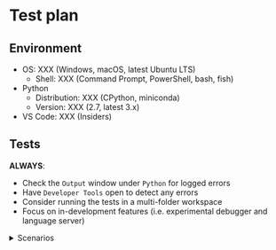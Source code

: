 # Test plan

## Environment

-   OS: XXX (Windows, macOS, latest Ubuntu LTS)
    -   Shell: XXX (Command Prompt, PowerShell, bash, fish)
-   Python
    -   Distribution: XXX (CPython, miniconda)
    -   Version: XXX (2.7, latest 3.x)
-   VS Code: XXX (Insiders)

## Tests

**ALWAYS**:

-   Check the `Output` window under `Python` for logged errors
-   Have `Developer Tools` open to detect any errors
-   Consider running the tests in a multi-folder workspace
-   Focus on in-development features (i.e. experimental debugger and language server)

<details>
  <summary>Scenarios</summary>

### [Environment](https://code.visualstudio.com/docs/python/environments)

#### Interpreters

-   [ ] Interpreter is [shown in the status bar](https://code.visualstudio.com/docs/python/environments#_choosing-an-environment)
-   [ ] An interpreter can be manually specified using the [`Select Interpreter` command](https://code.visualstudio.com/docs/python/environments#_choosing-an-environment)
-   [ ] Detected system-installed interpreters
-   [ ] Detected an Anaconda installation
-   [ ] (Linux/macOS) Detected all interpreters installed w/ [pyenv](https://github.com/pyenv/pyenv) detected
-   [ ] [`"python.pythonPath"`](https://code.visualstudio.com/docs/python/environments#_manually-specifying-an-interpreter) triggers an update in the status bar
-   [ ] `Run Python File in Terminal`
-   [ ] `Run Selection/Line in Python Terminal`
    -   [ ] Right-click
    -   [ ] Command
    -   [ ] `Shift+Enter`

#### Terminal

Sample file:

```python
import requests
request = requests.get("https://drive.google.com/uc?export=download&id=1_9On2-nsBQIw3JiY43sWbrF8EjrqrR4U")
with open("survey2017.zip", "wb") as file:
    file.write(request.content)
import zipfile
with zipfile.ZipFile('survey2017.zip') as zip:
    zip.extractall('survey2017')
import shutil, os
shutil.move('survey2017/survey_results_public.csv','survey2017.csv')
shutil.rmtree('survey2017')
os.remove('survey2017.zip')
```

-   [ ] _Shift+Enter_ to send selected code in sample file to terminal works

#### Virtual environments

**ALWAYS**:

-   Use the latest version of Anaconda
-   Realize that `conda` is slow
-   Create an environment with a space in their path somewhere as well as upper and lowercase characters
-   Make sure that you do not have `python.pythonPath` specified in your `settings.json` when testing automatic detection
-   Do note that the `Select Interpreter` drop-down window scrolls

-   [ ] Detected a single virtual environment at the top-level of the workspace folder on Mac when when `python` command points to default Mac Python installation or `python` command fails in the terminal.
    -   [ ] Appropriate suffix label specified in status bar (e.g. `(venv)`)
-   [ ] Detected a single virtual environment at the top-level of the workspace folder on Windows when `python` fails in the terminal.
    -   [ ] Appropriate suffix label specified in status bar (e.g. `(venv)`)
-   [ ] Detected a single virtual environment at the top-level of the workspace folder
    -   [ ] Appropriate suffix label specified in status bar (e.g. `(venv)`)
    -   [ ] [`Create Terminal`](https://code.visualstudio.com/docs/python/environments#_activating-an-environment-in-the-terminal) works
        -   [ ] Steals focus
        -   [ ] `"python.terminal.activateEnvironment": false` deactivates automatically running the activation script in the terminal
    -   [ ] After the language server downloads it is able to complete its analysis of the environment w/o requiring a restart
-   [ ] Detect multiple virtual environments contained in the directory specified in `"python.venvPath"`
-   [ ] Detected all [conda environments created with an interpreter](https://code.visualstudio.com/docs/python/environments#_conda-environments)
    -   [ ] Appropriate suffix label specified in status bar (e.g. `(condaenv)`)
    -   [ ] Prompted to install Pylint
        -   [ ] Asked whether to install using conda or pip
        -   [ ] Installs into environment
    -   [ ] [`Create Terminal`](https://code.visualstudio.com/docs/python/environments#_activating-an-environment-in-the-terminal) works
        -   [ ] `"python.terminal.activateEnvironment": false` deactivates automatically running the activation script in the terminal
    -   [ ] After the language server downloads it is able to complete its analysis of the environment w/o requiring a restart
-   [ ] (Linux/macOS until [`-m` is supported](https://github.com/Microsoft/vscode-python/issues/978)) Detected the virtual environment created by [pipenv](https://docs.pipenv.org/)
    -   [ ] Appropriate suffix label specified in status bar (e.g. `(pipenv)`)
    -   [ ] Prompt to install Pylint uses `pipenv install --dev`
    -   [ ] [`Create Terminal`](https://code.visualstudio.com/docs/python/environments#_activating-an-environment-in-the-terminal) works
        -   [ ] `"python.terminal.activateEnvironment": false` deactivates automatically running the activation script in the terminal
    -   [ ] After the language server downloads it is able to complete its analysis of the environment w/o requiring a restart
-   [ ] (Linux/macOS) Virtual environments created under `{workspaceFolder}/.direnv/python-{python_version}` are detected (for [direnv](https://direnv.net/) and its [`layout python3`](https://github.com/direnv/direnv/blob/master/stdlib.sh) support)
    -   [ ] Appropriate suffix label specified in status bar (e.g. `(venv)`)

#### [Environment files](https://code.visualstudio.com/docs/python/environments#_environment-variable-definitions-file)

Sample files:

```python
# example.py
import os
print('Hello,', os.environ.get('WHO'), '!')
```

```
# .env
WHO=world
PYTHONPATH=some/path/somewhere
SPAM='hello ${WHO}'
```

**ALWAYS**:

-   Make sure to use `Reload Window` between tests to reset your environment
-   Note that environment files only apply under the debugger and Jedi

-   [ ] Environment variables in a `.env` file are exposed when running under the debugger
-   [ ] `"python.envFile"` allows for specifying an environment file manually (e.g. Jedi picks up `PYTHONPATH` changes)
-   [ ] `envFile` in a `launch.json` configuration works
-   [ ] simple variable substitution works

#### [Debugging](https://code.visualstudio.com/docs/python/environments#_python-interpreter-for-debugging)

-   [ ] `pythonPath` setting in your `launch.json` overrides your `python.pythonPath` default setting

### [Linting](https://code.visualstudio.com/docs/python/linting)

**ALWAYS**:

-   Check under the `Problems` tab to see e.g. if a linter is raising errors

#### Language server

-   [ ] LS is downloaded using HTTP (no SSL) when the "http.proxyStrictSSL" setting is false
-   [ ] An item with a cloud icon appears in the status bar indicating progress while downloading the language server
-   [ ] Installing [`requests`](https://pypi.org/project/requests/) in virtual environment is detected
    -   [ ] Import of `requests` without package installed is flagged as unresolved
    -   [ ] Create a virtual environment
    -   [ ] Install `requests` into the virtual environment

#### Pylint/default linting

[Prompting to install Pylint is covered under `Environments` above]

For testing the disablement of the default linting rules for Pylint:

```ini
# pylintrc
[MESSAGES CONTROL]
enable=bad-names
```

```python3
# example.py
foo = 42  # Marked as a blacklisted name.
```

-   [ ] Installation via the prompt installs Pylint as appropriate
    -   [ ] Uses `--user` for system-install of Python
    -   [ ] Installs into a virtual environment environment directly
-   [ ] Pylint works
-   [ ] `"python.linting.pylintUseMinimalCheckers": false` turns off the default rules w/ no `pylintrc` file present
-   [ ] The existence of a `pylintrc` file turns off the default rules

#### Other linters

**Note**:

-   You can use the `Run Linting` command to run a newly installed linter
-   When the extension installs a new linter, it turns off all other linters

-   [ ] flake8 works
    -   [ ] `Select linter` lists the linter and installs it if necessary
-   [ ] mypy works
    -   [ ] `Select linter` lists the linter and installs it if necessary
-   [ ] pycodestyle works
    -   [ ] `Select linter` lists the linter and installs it if necessary
-   [ ] prospector works
    -   [ ] `Select linter` lists the linter and installs it if necessary
-   [ ] pydocstyle works
    -   [ ] `Select linter` lists the linter and installs it if necessary
-   [ ] pylama works
    -   [ ] `Select linter` lists the linter and installs it if necessary
-   [ ] 3 or more linters work simultaneously (make sure you have turned on the linters in your `settings.json`)
    -   [ ] `Run Linting` runs all activated linters
    -   [ ] `"python.linting.enabled": false` disables all linters
    -   [ ] The `Enable Linting` command changes `"python.linting.enabled"`
-   [ ] `"python.linting.lintOnSave` works

### [Editing](https://code.visualstudio.com/docs/python/editing)

#### [IntelliSense](https://code.visualstudio.com/docs/python/editing#_autocomplete-and-intellisense)

Please also test for general accuracy on the most "interesting" code you can find.

-   [ ] `"python.autoComplete.extraPaths"` works
-   [ ] `"python.autocomplete.addBrackets": true` causes auto-completion of functions to append `()`
-   [ ] Auto-completions works

#### [Formatting](https://code.visualstudio.com/docs/python/editing#_formatting)

Sample file:

```python
# There should be _some_ change after running `Format Document`.
import os,sys;
def foo():pass
```

-   [ ] Prompted to install a formatter if none installed and `Format Document` is run
    -   [ ] Installing `autopep8` works
    -   [ ] Installing `black` works
    -   [ ] Installing `yapf` works
-   [ ] Formatters work with default settings (i.e. `"python.formatting.provider"` is specified but not matching `*Path`or `*Args` settings)
    -   [ ] autopep8
    -   [ ] black
    -   [ ] yapf
-   [ ] Formatters work when appropriate `*Path` and `*Args` settings are specified (use absolute paths; use `~` if possible)
    -   [ ] autopep8
    -   [ ] black
    -   [ ] yapf
-   [ ] `"editor.formatOnType": true` works and has expected results

#### [Refactoring](https://code.visualstudio.com/docs/python/editing#_refactoring)

-   [ ] [`Extract Variable`](https://code.visualstudio.com/docs/python/editing#_extract-variable) works
    -   [ ] You are prompted to install `rope` if it is not already available
-   [ ] [`Extract method`](https://code.visualstudio.com/docs/python/editing#_extract-method) works
    -   [ ] You are prompted to install `rope` if it is not already available
-   [ ] [`Sort Imports`](https://code.visualstudio.com/docs/python/editing#_sort-imports) works

### [Debugging](https://code.visualstudio.com/docs/python/debugging)

-   [ ] [Configurations](https://code.visualstudio.com/docs/python/debugging#_debugging-specific-app-types) work (see [`package.json`](https://github.com/Microsoft/vscode-python/blob/main/package.json) and the `"configurationSnippets"` section for all of the possible configurations)
-   [ ] Running code from start to finish w/ no special debugging options (e.g. no breakpoints)
-   [ ] Breakpoint-like things
    -   [ ] Breakpoint
        -   [ ] Set
        -   [ ] Hit
    -   [ ] Conditional breakpoint
        -   [ ] Expression
            -   [ ] Set
            -   [ ] Hit
        -   [ ] Hit count
            -   [ ] Set
            -   [ ] Hit
    -   [ ] Logpoint
        -   [ ] Set
        -   [ ] Hit
-   [ ] Stepping
    -   [ ] Over
    -   [ ] Into
    -   [ ] Out
-   [ ] Can inspect variables
    -   [ ] Through hovering over variable in code
    -   [ ] `Variables` section of debugger sidebar
-   [ ] [Remote debugging](https://code.visualstudio.com/docs/python/debugging#_remote-debugging) works
    -   [ ] ... over SSH
    -   [ ] ... on other branches
-   [ ] [App Engine](https://code.visualstudio.com/docs/python/debugging#_google-app-engine-debugging)

### [Unit testing](https://code.visualstudio.com/docs/python/unit-testing)

#### [`unittest`](https://code.visualstudio.com/docs/python/unit-testing#_unittest-configuration-settings)

```python
import unittest

MODULE_SETUP = False


def setUpModule():
    global MODULE_SETUP
    MODULE_SETUP = True


class PassingSetupTests(unittest.TestCase):
    CLASS_SETUP = False
    METHOD_SETUP = False

    @classmethod
    def setUpClass(cls):
        cls.CLASS_SETUP = True

    def setUp(self):
        self.METHOD_SETUP = True

    def test_setup(self):
        self.assertTrue(MODULE_SETUP)
        self.assertTrue(self.CLASS_SETUP)
        self.assertTrue(self.METHOD_SETUP)


class PassingTests(unittest.TestCase):

    def test_passing(self):
        self.assertEqual(42, 42)

    def test_passing_still(self):
        self.assertEqual("silly walk", "silly walk")


class FailingTests(unittest.TestCase):

    def test_failure(self):
        self.assertEqual(42, -13)

    def test_failure_still(self):
        self.assertEqual("I'm right!", "no, I am!")
```

-   [ ] `Run All Unit Tests` triggers the prompt to configure the test runner
-   [ ] Tests are discovered (as shown by code lenses on each test)
    -   [ ] Code lens for a class runs all tests for that class
    -   [ ] Code lens for a method runs just that test
        -   [ ] `Run Test` works
        -   [ ] `Debug Test` works
        -   [ ] Module/suite setup methods are also run (run the `test_setup` method to verify)
-   [ ] while debugging tests, an uncaught exception in a test does not
        cause `debugpy` to raise `SystemExit` exception.

#### [`pytest`](https://code.visualstudio.com/docs/python/unit-testing#_pytest-configuration-settings)

```python
def test_passing():
    assert 42 == 42

def test_failure():
    assert 42 == -13
```

-   [ ] `Run All Unit Tests` triggers the prompt to configure the test runner
    -   [ ] `pytest` gets installed
-   [ ] Tests are discovered (as shown by code lenses on each test)
    -   [ ] `Run Test` works
    -   [ ] `Debug Test` works
-   [ ] A `Diagnostic` is shown in the problems pane for each failed/skipped test
    -   [ ] The `Diagnostic`s are organized according to the file the test was executed from (not necessarily the file it was defined in)
    -   [ ] The appropriate `DiagnosticRelatedInformation` is shown for each `Diagnostic`
    -   [ ] The `DiagnosticRelatedInformation` reflects the traceback for the test

#### [`nose`](https://code.visualstudio.com/docs/python/unit-testing#_nose-configuration-settings)

```python
def test_passing():
    assert 42 == 42

def test_failure():
    assert 42 == -13
```

-   [ ] `Run All Unit Tests` triggers the prompt to configure the test runner
    -   [ ] Nose gets installed
-   [ ] Tests are discovered (as shown by code lenses on each test)
    -   [ ] `Run Test` works
    -   [ ] `Debug Test` works

#### General

-   [ ] Code lenses appears
    -   [ ] `Run Test` lens works (and status bar updates as appropriate)
    -   [ ] `Debug Test` lens works
    -   [ ] Appropriate ✔/❌ shown for each test
-   [ ] Status bar is functioning
    -   [ ] Appropriate test results displayed
    -   [ ] `Run All Unit Tests` works
    -   [ ] `Discover Unit Tests` works (resets tests result display in status bar)
    -   [ ] `Run Unit Test Method ...` works
    -   [ ] `View Unit Test Output` works
    -   [ ] After having at least one failure, `Run Failed Tests` works
-   [ ] `Configure Unit Tests` works
    -   [ ] quick pick for framework (and its settings)
    -   [ ] selected framework enabled in workspace settings
    -   [ ] framework's config added (and old config removed)
    -   [ ] other frameworks disabled in workspace settings
-   [ ] `Configure Unit Tests` does not close if it loses focus
-   [ ] Cancelling configuration does not leave incomplete settings
-   [ ] The first `"request": "test"` entry in launch.json is used for running unit tests

### [Data Science](https://code.visualstudio.com/docs/python/jupyter-support)

#### P0 Test Scenarios

-   [ ] Start and connect to local Jupyter server
    1. Open the file src/test/datascience/manualTestFiles/manualTestFile.py in VSCode
    1. At the top of the file it will list the things that you need installed in your Python environment
    1. On the first cell click `Run Below`
    1. Interactive Window should open, show connection information, and execute cells
    1. The first thing in the window should have a line like this: `Jupyter Server URI: http://localhost:[port number]/?token=[token value]`
-   [ ] Verify Basic Notebook Editor
    1. Create a new file in VS code with the extension .ipynb
    1. Open the file
    1. The Notebook Editor should open
    1. Verify that there is a single cell in the notebook editor
    1. Add `print('bar')` to that cell
    1. Run the cell
    1. Verify that `bar` shows up below the input
    1. Add a cell with the topmost hover bar
    1. Verify the cell appears above all others
    1. Add a cell at the bottom with the bottom most hover bar
    1. Verify the cell appears below all cells
    1. Select a cell
    1. Add a cell with the plus button on the cell
    1. Verify cell appears below
    1. Repeat with the topmost toolbar
-   [ ] Verify basic outputs
    1. Run all the cells in manualTestFile.py
    1. Check to make sure that no outputs have errors
    1. Verify that graphs and progress bars are shown
-   [ ] Verify export / import
    1. With the results from `Start and connect to local server` open click the `Export as Jupyter Notebook` button in the Interactive Window
    1. Choose a file location and save the generated .ipynb file
    1. When the prompt comes up in the lower right choose to open the file in the browser
    1. The file should open in the web browser and contain the output from the Interactive Window
    1. Try the same steps and choose to open the file in the ipynb editor.
    1. The file should open in the Notebook Editor.
-   [ ] Verify text entry
    1. In the Interactive Window type in some new code `print('testing')` and submit it to the Interactive Windows
    1. Verify the output from what you added
-   [ ] Verify dark and light main themes
    1. Repeat the `Start and connect to local server` and `Verify basic outputs` steps using `Default Dark+` and `Default Light+` themes
-   [ ] Verify Variable Explorer
    1. After manualTestFile.py has been run drop down the Variables section at the top of the Interactive Window
    1. In the Variables list there should be an entry for all variables created. These variables might change as more is added to manualTestFile.py.
    1. Check that variables have expected values. They will be truncated for longer items
    1. Sort the list ascending and descending by Type. Also sort the list ascending and descending by Count. Values like (X, Y) use the first X value for Count sort ordering
    1. Check that list, Series, ndarray, and DataFrame types have a button to "Show variable in data viewer" on the right
    1. In the Interactive Window input box add a new variable. Verify that it is added into the Variable Explorer
    1. Export the contents of the interactive window as a notebook and open the notebook editor
    1. Find the first cell and click on the Run Below button
    1. Open the variable explorer and verify the same variables are there
    1. Add a new cell with a variable in it.
    1. Run the cell and verify the variable shows up in the variable explorer
-   [ ] Verify Data Explorer
    1. From the listed types in the Variable explorer open up the Data Viewer by clicking the button or double clicking the row
    1. Inspect the data in the Data Viewer for the expected values
       [ ] Verify Sorting and Filtering
        1. Open up the myDataFrame item
        1. Sort the name column ascending and descending
        1. Sort one of the numerical columns ascending and descending
        1. Click the Filter Rows button
        1. In the name filter box input 'a' to filter to just name with an a in them
        1. In one of the numerical columns input a number 1 - 9 to filter to just that column
    1. Open the myList variable in the explorer
    1. Make sure that you can scroll all the way to the end of the entries
       [ ] Verify notebook outputs
    1. Open the src/test/datascience/manualTestFiles/manualTestFile.py in VSCode.
    1. Run all of the cells in the file.
    1. Interactive Window should open
    1. Export the cells in the interactive window and open the notebook editor
    1. Run all the cells in the notebook editor and verify the same outputs appear as in the interactive window
-   [ ] Verify Notebook Editor Intellisense
    1. Open the src/test/datascience/manualTestFiles/manualTestFile.py in VSCode.
    1. Run all of the cells in the file.
    1. Interactive Window should open
    1. Export the cells in the interactive window and open the notebook editor
    1. Hover over each cell in the notebook editor and verify you get hover intellisense
    1. Add a new cell in between cells
    1. Add `import sys` and `sys.executable` to the cell
    1. Move the cell around and verify intellisense hover still works on the `import sys`
    1. Delete and readd the cell and verify intellisense hover still works.
-   [ ] Verify Notebook Keyboard Shortcuts
    1. Using the notebook generated from the manualTestFile.py, do the following
    1. Select a cell by clicking on it
    1. Move selection up and down with j,k and arrow keys.
    1. Focus a cell by double clicking on it or hitting the enter key when selected
    1. Move selection through the code with the arrow keys.
    1. Verify selection travels between focused cells
    1. Hit escape when a cell has focus and verify it becomes selected instead of focused
    1. Hit `y` on a markdown cell when not focused and see that it becomes a code cell
    1. Hit `m` on a code cell when not focused and see that it becomes a markdown cell
    1. Hit `l` on a code cell and verify line numbers appear
    1. Hit `o` on a code cell with output and verify that outputs disappear
    1. Hit `d` + `d` and verify a cell is deleted.
    1. Hit `z` and verify a deleted cell reappears
    1. Hit `a` and verify the selected cell moves up
    1. Hit `b` and verify the selected cell moves down
    1. Hit `shift+enter` and verify a cell runs and selection moves to the next cell
    1. Hit `alt+enter` and verify a cell runs and a new cell is added below
    1. Hit `ctrl+enter` and verify a cell runs and selection does not change
-   [ ] Verify debugging
    1. Open the file src/test/datascience/manualTestFiles/manualTestFile.py in VSCode
    1. On the first cell click `Run Below`
    1. Interactive Window should open, show connection information, and execute cells
    1. Go back to the first cell and click `Debug Cell`
    1. Debugger should start and have an ip indicator on the first line of the cell
    1. Step through the debugger.
    1. Verify the variables tab of the debugger shows variables.
    1. Verify the variables explorer window shows output not available while debugging
    1. When you get to the end of the cell, the debugger should stop
    1. Output from the cell should show up in the Interactive Window (sometimes you have to finish debugging the cell first)

#### P1 Test Scenarios

-   [ ] Connect to a `remote` server
    1. Open up a valid python command prompt that can run `jupyter notebook` (a default Anaconda prompt works well)
    1. Run `jupyter notebook` to start up a local Jupyter server
    1. In the command window that launched Jupyter look for the server / token name like so: http://localhost:8888/?token=bf9eae43641cd75015df9104f814b8763ef0e23ffc73720d
    1. Run the command `Python: Select Jupyter server URI` then `Type in the URI to connect to a running jupyter server`
    1. Input the server / token name here
    1. Now run the cells in the manualTestFile.py
    1. Verify that you see the server name in the initial connection message
    1. Verify the outputs of the cells
-   [ ] Interactive Window commands
    -   [ ] Verify per-cell commands
        1. Expand and collapse the input area of a cell
        1. Use the `X` button to remove a cell
        1. Use the `Goto Code` button to jump to the part of the .py file that submitted the code
    -   [ ] Verify top menu commands
        1. Use `X` to delete all cells
        1. Undo the delete action with `Undo`
        1. Redo the delete action with `Redo`
        1. In manualTestFile.py modify the trange command in the progress bar from 100 to 2000. Run the Cell. As the cell is running hit the `Interrupt iPython Kernel` button
        1. The progress bar should be interrupted and you should see a KeyboardInterrupt error message in the output
        1. Test the `Restart iPython kernel` command. Kernel should be restarted and you should see a status output message for the kernel restart
        1. Use the expand all input and collapse all input commands to collapse all cell inputs
-   [ ] Verify theming works
    1. Start Python Interactive window
    1. Add a cell with some comments
    1. Switch VS Code theme to something else
    1. Check that the cell you just added updates the comment color
    1. Switch back and forth between a 'light' and a 'dark' theme
    1. Check that the cell switches colors
    1. Check that the buttons on the top change to their appropriate 'light' or 'dark' versions
    1. Enable the 'ignoreVscodeTheme' setting
    1. Close the Python Interactive window and reopen it. The theme in just the 'Python Interactive' window should be light
    1. Switch to a dark theme. Make sure the interactive window remains in the light theme.
-   [ ] Verify code lenses
    1. Check that `Run Cell` `Run Above` and `Run Below` all do the correct thing
-   [ ] Verify context menu navigation commands
    1. Check the `Run Current Cell` and `Run Current Cell And Advance` context menu commands
    1. If run on the last cell of the file `Run Current Cell And Advance` should create a new empty cell and advance to it
-   [ ] Verify command palette commands
    1. Close the Interactive Window then pick `Python: Show Interactive Window`
    1. Restart the kernel and pick `Python: Run Current File In Python Interactive Window` it should run the whole file again
-   [ ] Verify shift-enter
    1. Move to the top cell in the .py file
    1. Shift-enter should run each cell and advance to the next
    1. Shift-enter on the final cell should create a new cell and move to it
-   [ ] Verify file without cells
    1. Open the manualTestFileNoCells.py file
    1. Select a chunk of code, shift-enter should send it to the terminal
    1. Open VSCode settings, change `Send Selection To Interactive Window` to true
    1. Select a chunk of code, shift-enter should send that selection to the Interactive Windows
    1. Move your cursor to a line, but don't select anything. Shift-enter should send that line to the Interactive Window
-   [ ] Multiple installs
    1. Close and re-open VSCode to make sure that all jupyter servers are closed
    1. Also make sure you are set to locally launch Jupyter and not to connect to an existing URI
    1. In addition to your main testing environment install a new python or miniconda install (conda won't work as it has Jupyter by default)
    1. In VS code change the python interpreter to the new install
    1. Try `Run Cell`
    1. You should get a message that Jupyter was not found and that it is defaulting back to launch on the python instance that has Jupyter
-   [ ] LiveShare Support
    1. Install the LiveShare VSCode Extension
    1. Open manualTestFile.py in VSCode
    1. Run the first cell in the file
    1. Switch to the `Live Share` tab in VS Code and start a session
        - [ ] Verify server start
            1. Jupyter server instance should appear in the live share tab
    1. Open another window of VSCode
    1. Connect the second instance of VSCode as a Guest to the first Live Share session
    1. After the workspace opens, open the manualTestFile.py on the Guest instance
    1. On the Guest instance run a cell from the file, both via the codelens and via the command palette `Run Cell` command
        - [ ] Verify results
            1. Output should show up on the Guest Interactive Window
            1. Same output should show up in the Host Interactive Window
    1. On the Host instance run a cell from the file, both via the codelens and via the command palette
        - [ ] Verify results
            1. Output should show up on the Guest Interactive Window
            1. Same output should show up in the Host Interactive Window
    1. Export the file to a notebook
    1. Open the notebook editor on the host
    1. Run a cell on the host
    1. Verify the editor opens on the guest and the cell is run there too
-   [ ] Jupyter Hub support

    1. Windows install instructions

        1. Install Docker Desktop onto a machine
        1. Create a folder with a file 'Dockerfile' in it.
        1. Mark the file to look like so:

        ```
        ARG BASE_CONTAINER=jupyterhub/jupyterhub
        FROM $BASE_CONTAINER

        USER root

        USER $NB_UID
        ```

        1. From a command prompt (in the same folder as the Dockerfile), run `docker build -t jupyterhubcontainer:1.0 .`
        1. Run `docker container create --name jupyterhub jupyterhubcontainer:1.0 jupyterhub`
        1. From the docker desktop app, start the jupyterhub container.
        1. From the docker desktop app, run the CLI

    1. OR Mac / Linux install instructions
        1. Install docker
        1. From the terminal `docker run -p 8000:8000 -d --name jupyterhub jupyterhub/jupyterhub jupyterhub`
        1. Open a terminal in the docker container with `docker exec -it jupyterhub bash`
        1. From that terminal run `python3 -m pip install notebook`
    1. From the new command prompt, run `adduser testuser`
    1. Follow the series of prompts to add a password for this user
    1. Open VS code
    1. Open a folder with a python file in it.
    1. Run the `Python: Specify local or remote Jupyter server for connections` command.
    1. Pick 'Existing'
    1. Enter `http://localhost:8000` (assuming the jupyter hub container was successful in launching)
    1. Reload VS code and reopen this folder.
    1. Run a cell in a python file.
       [ ] Verify results 1. Verify you are asked first for a user name and then a password. 1. Verify a cell runs once you enter the user name and password 1. Verify that the python that is running in the interactive window is from the docker container (if on windows it should show a linux path)

#### P2 Test Scenarios

-   [ ] Directory change
    -   [ ] Verify directory change in export
        1. Follow the previous steps for export, but export the ipynb to a directory outside of the current workspace
        1. Open the file in the browser, you should get an initial cell added to change directory back to your workspace directory
    -   [ ] Verify directory change in import
        1. Follow the previous steps for import, but import an ipynb that is located outside of your current workspace
        1. Open the file in the editor. There should be python code at the start to change directory to the previous location of the .ipynb file
-   [ ] Interactive Window input history history
    1. Start up an Interactive Window session
    1. Input several lines into the Interactive Window terminal
    1. Press up to verify that those previously entered lines show in the Interactive Window terminal history
-   [ ] Extra themes 1. Try several of the themes that come with VSCode that are not the default Dark+ and Light+
</details>
